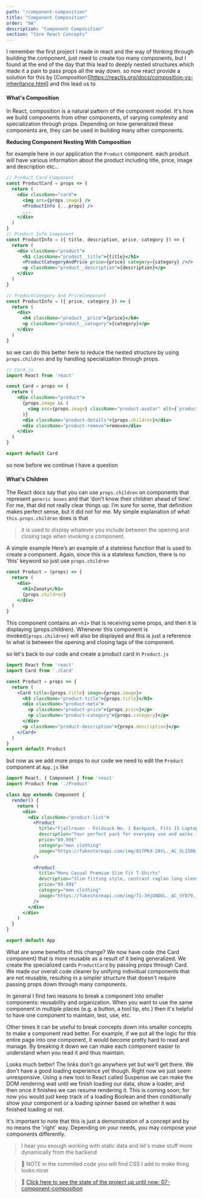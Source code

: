 ```yaml
---
path: "/component-composition"
title: "Component Composition"
order: "9A"
description: "Component Composition"
section: "Core React Concepts"
---
```


I remember the first project I made in react and the way of thinking through building the component, just need to create
too many components, but I found at the end of the day that this lead to deeply nested structures which made it a pain
to pass props all the way down. so now react provide a solution for this
by [Composition][https://reactjs.org/docs/composition-vs-inheritance.html] and this lead us to

#### **What's Composition**

In React, composition is a natural pattern of the component model. It's how we build components from other components,
of varying complexity and specialization through props. Depending on how generalized these components are, they can be
used in building many other components.

**Reducing Component Nesting With Composition**

for example here in our application the `Product` component. each product will have various information about the
product including title, price, image and description etc...

```jsx
// Product Card Component 
const ProductCard = props => {
  return (
    <div className="card">
      <img src={props.image} />
      <ProductInfo {...props} />
      ...
    </div>
  )
}
// Product Info Component 
const ProductInfo = ({ title, description, price, category }) => {
  return (
    <div className="product">
      <h1 className="product__title">{title}</h1>
      <ProductCategoryAndPrice price={price} category={category} />/>
      <p className="product__description">{description}</p>
    </div>
  )
}

// ProductCategory And PriceComponent 
const ProductInfo = ({ price, category }) => {
  return (
    <div>
      <h4 className="product__price">{price}</h4>
      <p className="product__category">{category}</p>
    </div>
  )
}
```

so we can do this better here to reduce the nested structure by using `props.children` and by handling specialization
through props.

```jsx
// Card.js
import React from 'react'

const Card = props => {
  return (
    <div className="product">
      {props.image && (
        <img src={props.image} className="product-avatar" alt={`product of ${props.title}`} />
      )}
      <div className="product-details">{props.children}</div>
      <div className="product-remove">remove</div>
    </div>
  )
}

export default Card
```

so now before we continue I have a question

#### **What's Children**

The React docs say that you can use `props.children` on components that represent `generic boxes`
and that ‘don’t know their children ahead of time’. For me, that did not really clear things up. I’m sure for some, that
definition makes perfect sense, but it did not for me. My simple explanation of what `this.props.children` does is that
> it is used to display whatever you include between the opening and closing tags when invoking a component.

A simple example Here’s an example of a stateless function that is used to create a component. Again, since this is a
stateless function, there is no 'this' keyword so just use `props.children`

```jsx
const Product = (props) => {
  return (
    <div>
      <h1>Zanaty</h1>
      {props.children}
    </div>
  )
}
```

This component contains an `<h1>` that is receiving some props, and then it is displaying {props.children}. Whenever
this component is invoked`{props.children}` will also be displayed and this is just a reference to what is between the
opening and closing tags of the component.

so let's back to our code and create a product card in `Product.js`

```jsx
import React from 'react'
import Card from './Card'

const Product = props => {
  return (
    <Card title={props.title} image={props.image}>
      <h3 className="product-title">{props.title}</h3>
      <div className="product-meta">
        <p className="product-price">{props.price}</p>
        <p className="product-category">{props.category}</p>
      </div>
      <p className="product-description">{props.description}</p>
    </Card>
  )
}
export default Product
```

but now as we add more props to our code we need to edit the `Product` component at `App.js` like

```jsx
import React, { Component } from 'react'
import Product from './Product'

class App extends Component {
  render() {
    return (
      <div>
        <div className="product-list">
          <Product
            title="Fjallraven - Foldsack No. 1 Backpack, Fits 15 Laptops"
            description="Your perfect pack for everyday use and walks in the forest. "
            price="89.99$"
            category="men clothing"
            image="https://fakestoreapi.com/img/81fPKd-2AYL._AC_SL1500_.jpg"
          />

          <Product
            title="Mens Casual Premium Slim Fit T-Shirts"
            description="Slim-fitting style, contrast raglan long sleeve, three-button henley placket,"
            price="89.99$"
            category="men clothing"
            image="https://fakestoreapi.com/img/71-3HjGNDUL._AC_SY879._SX._UX._SY._UY_.jpg"
          />
        </div>
      </div>
    )
  }
}

export default App
```

What are some benefits of this change? We now have code (the Card component) that is more reusable as a result of it
being generalized. We create the specialized cards `ProductCard` by passing props through Card. We made our overall code
cleaner by unifying individual components that are not reusable, resulting in a simpler structure that doesn't require
passing props down through many components.

In general I find two reasons to break a component into smaller components: reusability and organization. When you want
to use the same component in multiple places (e.g. a button, a tool tip, etc.) then it's helpful to have one component
to maintain, test, use, etc.

Other times it can be useful to break concepts down into smaller concepts to make a component read better. For example,
if we put all the logic for this entire page into one component, it would become pretty hard to read and manage. By
breaking it down we can make each component easier to understand when you read it and thus maintain.

Looks much better! The links don't go anywhere yet but we'll get there. We don't have a good loading experience yet
though. Right now we just seem unresponsive. Using a new tool to React called Suspense we can make the DOM rendering
wait until we finish loading our data, show a loader, and then once it finishes we can resume rendering it. This is
coming soon; for now you would just keep track of a loading Boolean and then conditionally show your component or a
loading spinner based on whether it was finished loading or not.

It's important to note that this is just a demonstration of a concept and by no means the 'right' way. Depending on your
needs, you may compose your components differently.

> I hear you enough working with static data and let's make stuff more dynamically from the backend 

> 📝 NOTE in the commited code you will find CSS I add to make thing looks nicer

> 🏁 [Click here to see the state of the project up until now: 07-component-composition](https://github.com/mohammedelzanaty/react-guide-with-zanaty/commit/6e1a7c36dec7eb028b8c46efe790c93f6f7ae9d9)
